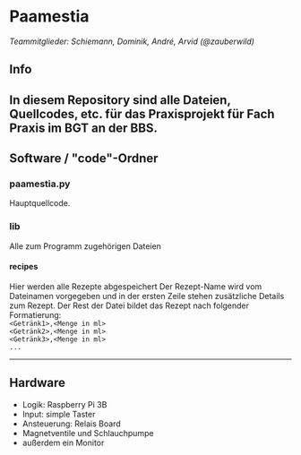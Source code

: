 Paamestia
=========
_Teammitglieder: Schiemann, Dominik, André, Arvid (@zauberwild)_

Info
----

In diesem Repository sind alle Dateien, Quellcodes, etc.
für das Praxisprojekt für Fach Praxis im BGT an der BBS.
---

Software / "code"-Ordner
------------------------
### paamestia.py
Hauptquellcode.

### lib
Alle zum Programm zugehörigen Dateien
#### recipes
Hier werden alle Rezepte abgespeichert
Der Rezept-Name wird vom Dateinamen vorgegeben und in der
ersten Zeile stehen zusätzliche Details zum Rezept.
Der Rest der Datei bildet das Rezept nach folgender Formatierung:  
`<Getränk1>,<Menge in ml>`  
`<Getränk2>,<Menge in ml>`  
`<Getränk3>,<Menge in ml>`  
`...`

---

Hardware
--------
- Logik: Raspberry Pi 3B
- Input: simple Taster
- Ansteuerung: Relais Board
- Magnetventile und Schlauchpumpe
- außerdem ein Monitor
